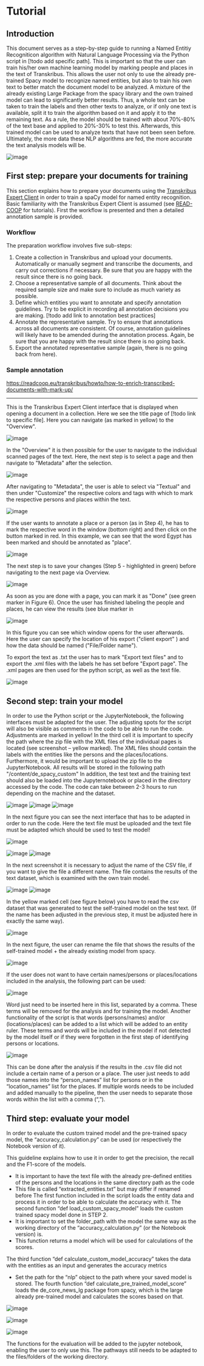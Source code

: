 # Tutorial



## Introduction

This document serves as a step-by-step guide to running a Named Entitiy Recogniticon algorithm
with Natural Language Processing via the Python script in [!todo add specific path].
This is important so that the user can train his/her own machine learning model by marking people and
places in the text of Transkribus.
This allows the user not only to use the already pre-trained Spacy model to recognize named entities,
but also to train his own text to better match the document model to be analyzed.
A mixture of the already existing Large Package from the spacy library and the own trained model
can lead to significantly better results.
Thus, a whole text can be taken to train the labels and then other texts to analyze, or if only one text
is available, split it to train the algorithm based on it and apply it to the remaining text.
As a rule, the model should be trained with about 70%-80% of the text base and applied to 20%-30%
to test this.
Afterwards, this trained model can be used to analyze texts that have not been seen before.
Ultimately, the more data these NLP algorithms are fed, the more accurate the text analysis models
will be.

![image](https://user-images.githubusercontent.com/62709221/171058157-3471e2d2-7e34-4c56-bb52-8e91446d9a5b.png)

## First step: prepare your documents for training

This section explains how to prepare your documents using the [Transkribus Expert Client](https://readcoop.eu/transkribus/download/) in order to train a spaCy model for named entity recognition. Basic familiarity with the Transkribus Expert Client is assumed (see [READ-COOP](https://readcoop.eu/transkribus/resources/how-to-guides/) for tutorials). First the workflow is presented and then a detailed annotation sample is provided.

### Workflow

The preparation workflow involves five sub-steps:

1. Create a collection in Transkribus and upload your documents. Automatically or manually segment and transcribe the documents, and carry out corrections if necessary. Be sure that you are happy with the result since there is no going back.
2. Choose a representative sample of all documents. Think about the required sample size and make sure to include as much variety as possible.
3. Define which entities you want to annotate and specify annotation guidelines.  Try to be explicit in recording all annotation decisions you are making. [!todo add link to annotation best practices]
4. Annotate the representative sample. Try to ensure that annotations across all documents are consistent. Of course, annotation guidelines will likely have to be amended during the annotation process. Again, be sure that you are happy with the result since there is no going back.
5. Export the annotated representative sample (again, there is no going back from here).

### Sample annotation

https://readcoop.eu/transkribus/howto/how-to-enrich-transcribed-documents-with-mark-up/

---


This is the Transkribus Expert Client interface that is displayed when opening a document in a collection. Here we see the title page of [!todo link to specific file].
Here you can navigate (as marked in yellow) to the "Overview".

![image](https://user-images.githubusercontent.com/62709221/171058207-23dd404c-dc9c-4780-90a1-3c566b424bd1.png)

In the "Overview" it is then possible for the user to navigate to the individual scanned pages of the
text.
Here, the next step is to select a page and then navigate to "Metadata" after the selection.

![image](https://user-images.githubusercontent.com/62709221/171058248-20ad346b-8613-400d-84d8-faabf936c912.png)

After navigating to "Metadata", the user is able to select via "Textual" and then under "Customize"
the respective colors and tags with which to mark the respective persons and places within the text.

![image](https://user-images.githubusercontent.com/62709221/171058284-b2fe7496-dd34-4d92-b869-7e41f5385d84.png)

If the user wants to annotate a place or a person (as in Step 4), he has to mark the respective word in
the window (bottom right) and then click on the button marked in red.
In this example, we can see that the word Egypt has been marked and should be annotated as
"place".

![image](https://user-images.githubusercontent.com/62709221/171058299-412a0ec9-8824-43cb-b734-d5e2d512a2a5.png)

The next step is to save your changes (Step 5 - highlighted in green) before navigating to the next
page via Overview.

![image](https://user-images.githubusercontent.com/62709221/171058321-c2add96a-26c6-469f-a0b1-2f8a07c47220.png)

As soon as you are done with a page, you can mark it as "Done" (see green marker in Figure 6).
Once the user has finished labeling the people and places, he can view the results (see blue marker in

![image](https://user-images.githubusercontent.com/62709221/171058367-9c62de01-541a-4688-ad12-6574f038b4cb.png)

In this figure you can see which window opens for the user afterwards. Here the user can specify the
location of his export ("client export" ) and how the data should be named ("File/Folder name").

To export the text as .txt the user has to mark "Export text files" and to export the .xml files with the
labels he has set before "Export page".
The .xml pages are then used for the python script, as well as the text file.

![image](https://user-images.githubusercontent.com/62709221/171058409-b25aef4e-ac79-4777-ae40-3d669431b502.png)

## Second step: train your model
In order to use the Python script or the JupyterNotebook, the following interfaces must be adapted
for the user.
The adjusting spots for the script will also be visible as comments in the code to be able to run the
code.
Adjustments are marked in yellow!
In the third cell it is important to specify the path where the zip file with the XML files of the
individual pages is located (see screenshot – yellow marked).
The XML files should contain the labels with the entities like the persons and the places/locations.
Furthermore, it would be important to upload the zip file to the JupyterNotebook.
All results will be stored in the following path "/content/de_spacy_custom"
In addition, the test text and the training text should also be loaded into the Jupyternotebook or
placed in the directory accessed by the code.
The code can take between 2-3 hours to run depending on the machine and the dataset.

![image](https://user-images.githubusercontent.com/62709221/171058445-37dd04e7-7017-4950-992e-3311a0d90ccc.png)
![image](https://user-images.githubusercontent.com/62709221/171058453-86f50f89-0ba5-4a6e-91ed-fdb784f79a0d.png)
![image](https://user-images.githubusercontent.com/62709221/171058459-8c7b3775-fcc1-4a5c-ab53-534de24d2480.png)

In the next figure you can see the next interface that has to be adapted in order to run the code.
Here the text file must be uploaded and the text file must be adapted which should be used to test
the model!

![image](https://user-images.githubusercontent.com/62709221/171058539-696f4e47-82cc-4da4-b8e2-7f22d6a10999.png)

![image](https://user-images.githubusercontent.com/62709221/171058563-ef067b89-afca-4ba2-b65c-3ec884719909.png)
![image](https://user-images.githubusercontent.com/62709221/171058569-3b5b0c14-2fd8-44bd-b30c-814c007bd2c5.png)

In the next screenshot it is necessary to adjust the name of the CSV file, if you want to give the file a
different name.
The file contains the results of the text dataset, which is examined with the own train model.

![image](https://user-images.githubusercontent.com/62709221/171058579-33d02a52-9035-4b39-90be-28099f2898f2.png)
![image](https://user-images.githubusercontent.com/62709221/171058589-5946a7ec-5f29-4288-a377-96c38aefddae.png)

In the yellow marked cell (see figure below) you have to read the csv dataset that was generated to
test the self-trained model on the test text.
(If the name has been adjusted in the previous step, it must be adjusted here in exactly the same
way).

![image](https://user-images.githubusercontent.com/62709221/171058603-92a8b56e-2557-430e-826a-13efaef33f5a.png)

In the next figure, the user can rename the file that shows the results of the self-trained model + the
already existing model from spacy.

![image](https://user-images.githubusercontent.com/62709221/171058612-593847d1-2659-4ffb-a674-d04d1ce4df6a.png)

If the user does not want to have certain names/persons or places/locations included in the analysis,
the following part can be used:

![image](https://user-images.githubusercontent.com/62709221/171058627-a9a010af-985b-42dd-904b-c4c390a0e4ff.png)

Word just need to be inserted here in this list, separated by a comma. These terms will be removed
for the analysis and for training the model.
Another functionality of the script is that words (persons/names) and/or (locations/places) can be
added to a list which will be added to an entity ruler.
These terms and words will be included in the model if not detected by the model itself or if they
were forgotten in the first step of identifying persons or locations.

![image](https://user-images.githubusercontent.com/62709221/171058651-b76a6fe0-a5ee-46b4-9cd7-5e5af1275766.png)

This can be done after the analysis if the results in the .csv file did not include a certain name of a
person or a place.
The user just needs to add those names into the “person_names” list for persons or in the
“location_names” list for the places. If multiple words needs to be included and added manually to
the pipeline, then the user needs to separate those words within the list with a comma (“,”).


## Third step: evaluate your model
In order to evaluate the custom trained model and the pre-trained spacy model, the
“accuracy_calculation.py” can be used (or respectively the Notebook version of it).

This guideline explains how to use it in order to get the precision, the recall and the F1-score of the
models.
- It is important to have the text file with the already pre-defined entities of the persons and
the locations in the same directory path as the code
- This file is called “extracted_entities.txt” but may differ if renamed before
The first function included in the script loads the entity data and process it in order to be able to
calculate the accuracy with it.
The second function “def load_custom_spacy_model” loads the custom trained spacy model done in
STEP 2.
- It is important to set the folder_path with the model the same way as the working directory
of the “accuracy_calculation.py” (or the Notebook version) is.
- This function returns a model which will be used for calculations of the scores.

The third function “def calculate_custom_model_accuracy” takes the data with the entities as an
input and generates the accuracy metrics
- Set the path for the “nlp” object to the path where your saved model is stored.
The fourth function “def calculate_pre_trained_model_score” loads the de_core_news_lg package
from spacy, which is the large already pre-trained model and calculates the scores based on that.

![image](https://user-images.githubusercontent.com/62709221/171058681-acd633bf-883d-4291-8652-3b054c010287.png)

![image](https://user-images.githubusercontent.com/62709221/171058688-95b21078-8afb-4db8-a78a-6008ab26a4ad.png)

![image](https://user-images.githubusercontent.com/62709221/171058696-02759234-3822-450b-9828-14ba026d3b2e.png)

The functions for the evaluation will be added to the jupyter notebook, enabling the user to only use
this.
The pathways still needs to be adapted to the files/folders of the working directory.


